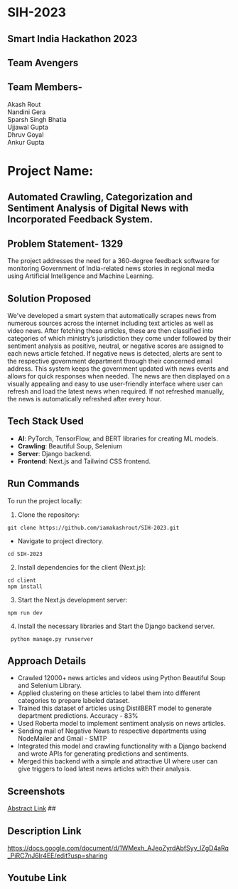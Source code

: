 # SIH-2023
## Smart India Hackathon 2023 
## Team Avengers 
## Team Members- 
Akash Rout <br>
Nandini Gera<br>
Sparsh Singh Bhatia<br>
Ujjawal Gupta<br>
Dhruv Goyal<br>
Ankur Gupta<br>

# Project Name: 
## Automated Crawling, Categorization and Sentiment Analysis of Digital News with Incorporated Feedback System. 

## Problem Statement- 1329
The project addresses the need for a 360-degree feedback software for monitoring Government of India-related news stories in regional media using Artificial Intelligence and Machine Learning.

## Solution Proposed
We've developed a smart system that automatically scrapes news from numerous sources across the internet including text articles as well as video news. After fetching these articles, these are then classified into categories of which ministry’s jurisdiction they come under followed by their sentiment analysis as positive, neutral, or negative scores are assigned to each news article fetched. If negative news is detected, alerts are sent to the respective government department through their concerned email address. This system keeps the government updated with news events and allows for quick responses when needed. The news are then displayed on a visually appealing and easy to use user-friendly interface where user can refresh and load the latest news when required. If not refreshed manually, the news is automatically refreshed after every hour. 


## Tech Stack Used
- **AI**: PyTorch, TensorFlow, and BERT libraries for creating ML models.
- **Crawling**: Beautiful Soup, Selenium
- **Server**: Django backend.
- **Frontend**: Next.js and Tailwind CSS frontend.

## Run Commands
To run the project locally:

1. Clone the repository:

```terminal
git clone https://github.com/iamakashrout/SIH-2023.git
```
- Navigate to project directory.
```terminal
cd SIH-2023
```

2. Install dependencies for the client (Next.js):

```terminal
cd client
npm install
```


3. Start the Next.js development server:

```terminal
npm run dev
```


4. Install the necessary libraries and Start the Django backend server.

```terminal
 python manage.py runserver
 ```

## Approach Details
- Crawled 12000+ news articles and videos using Python Beautiful Soup and Selenium Library.<br>
- Applied clustering on these articles to label them into different categories to prepare labeled dataset.<br>
- Trained this dataset of articles using DistilBERT model to generate department predictions. Accuracy - 83%<br>
- Used Roberta model to implement sentiment analysis on news articles.<br>
- Sending mail of Negative News to respective departments using NodeMailer and Gmail - SMTP<br>
- Integrated this model and crawling functionality with a Django backend and wrote APIs for generating predictions and sentiments.<br>
- Merged this backend with a simple and attractive UI where user can give triggers to load latest news articles with their analysis.<br>


## Screenshots

[Abstract Link](https://docs.google.com/document/d/16uxjx-_B8r9y3Muj9UF9Te59mdxYftoAy0u3LZxXm_k/edit?usp=sharing) ## 

## Description Link
https://docs.google.com/document/d/1WMexh_AJeoZyrdAbfSyy_lZgD4aRq_PiRC7nJ6Ir4EE/edit?usp=sharing

## Youtube Link 



